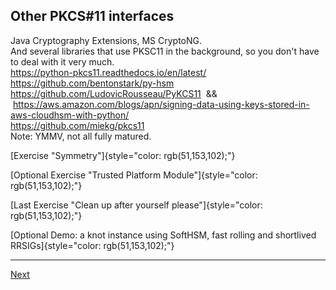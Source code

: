 ## Other PKCS#11 interfaces
Java Cryptography Extensions, MS CryptoNG.\
And several libraries that use PKSC11 in the background, so you don't
have to deal with it very much.\
<https://python-pkcs11.readthedocs.io/en/latest/>\
<https://github.com/bentonstark/py-hsm>\
<https://github.com/LudovicRousseau/PyKCS11>  &&
 <https://aws.amazon.com/blogs/apn/signing-data-using-keys-stored-in-aws-cloudhsm-with-python/>\
<https://github.com/miekg/pkcs11>\
Note: YMMV, not all fully matured.

[Exercise \"Symmetry\"]{style="color: rgb(51,153,102);"}

[Optional Exercise \"Trusted Platform
Module\"]{style="color: rgb(51,153,102);"}

[Last Exercise \"Clean up after yourself
please\"]{style="color: rgb(51,153,102);"}

[Optional Demo: a knot instance using SoftHSM, fast rolling and
shortlived RRSIGs]{style="color: rgb(51,153,102);"}

--------------------
[Next](https://github.com/niek-sidn/hsm_workshop/blob/main/Slide18.md)
